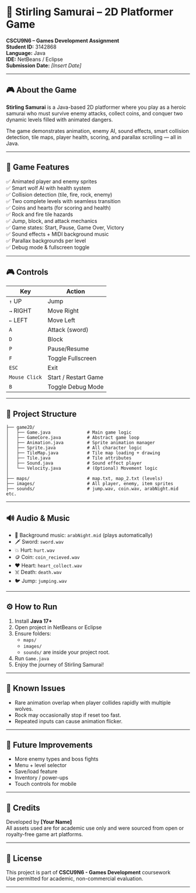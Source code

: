 # 🥷 Stirling Samurai – 2D Platformer Game  
**CSCU9N6 – Games Development Assignment**  
**Student ID:** 3142868  
**Language:** Java  
**IDE:** NetBeans / Eclipse  
**Submission Date:** _[Insert Date]_

---

## 🎮 About the Game

**Stirling Samurai** is a Java-based 2D platformer where you play as a heroic samurai who must survive enemy attacks, collect coins, and conquer two dynamic levels filled with animated dangers.

The game demonstrates animation, enemy AI, sound effects, smart collision detection, tile maps, player health, scoring, and parallax scrolling — all in Java.

---

## 🧩 Game Features

✅ Animated player and enemy sprites  
✅ Smart wolf AI with health system  
✅ Collision detection (tile, fire, rock, enemy)  
✅ Two complete levels with seamless transition  
✅ Coins and hearts (for scoring and health)  
✅ Rock and fire tile hazards  
✅ Jump, block, and attack mechanics  
✅ Game states: Start, Pause, Game Over, Victory  
✅ Sound effects + MIDI background music  
✅ Parallax backgrounds per level  
✅ Debug mode & fullscreen toggle  

---

## 🎮 Controls

| Key           | Action                  |
|---------------|-------------------------|
| `↑` UP        | Jump                    |
| `→` RIGHT     | Move Right              |
| `←` LEFT      | Move Left               |
| `A`           | Attack (sword)          |
| `D`           | Block                   |
| `P`           | Pause/Resume            |
| `F`           | Toggle Fullscreen       |
| `ESC`         | Exit                    |
| `Mouse Click` | Start / Restart Game    |
| `B`           | Toggle Debug Mode       |

---

## 📂 Project Structure

```
├── game2D/
│   ├── Game.java              # Main game logic
│   ├── GameCore.java          # Abstract game loop
│   ├── Animation.java         # Sprite animation manager
│   ├── Sprite.java            # All character logic
│   ├── TileMap.java           # Tile map loading + drawing
│   ├── Tile.java              # Tile attributes
│   ├── Sound.java             # Sound effect player
│   └── Velocity.java          # (Optional) Movement logic
│
├── maps/                      # map.txt, map_2.txt (levels)
├── images/                    # All player, enemy, item sprites
├── sounds/                    # jump.wav, coin.wav, arabNight.mid etc.
```

---

## 🔊 Audio & Music

- 🎵 Background music: `arabNight.mid` (plays automatically)
- 🗡️ Sword: `sword.wav`
- 💥 Hurt: `hurt.wav`
- 🪙 Coin: `coin_recieved.wav`
- ❤️ Heart: `heart_collect.wav`
- ☠️ Death: `death.wav`
- 🐦 Jump: `jumping.wav`

---

## ⚙️ How to Run

1. Install **Java 17+**
2. Open project in NetBeans or Eclipse
3. Ensure folders:
   - `maps/`
   - `images/`
   - `sounds/`
   are inside your project root.
4. Run `Game.java`
5. Enjoy the journey of Stirling Samurai!

---

## 🧪 Known Issues

- Rare animation overlap when player collides rapidly with multiple wolves.
- Rock may occasionally stop if reset too fast.
- Repeated inputs can cause animation flicker.

---

## 🔮 Future Improvements

- More enemy types and boss fights  
- Menu + level selector  
- Save/load feature  
- Inventory / power-ups  
- Touch controls for mobile

---

## 🏅 Credits

Developed by **[Your Name]**  
All assets used are for academic use only and were sourced from open or royalty-free game art platforms.

---

## 📝 License

This project is part of **CSCU9N6 - Games Development** coursework  
Use permitted for academic, non-commercial evaluation.

---
